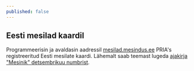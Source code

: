 ```yaml
---
published: false
---
```

## Eesti mesilad kaardil

Programmeerisin ja avaldasin aadressil [mesilad.mesindus.ee](https://mesilad.mesindus.ee/) PRIA's registreeritud Eesti mesilate kaardi. Lähemalt saab teemast lugeda [ajakirja "Mesinik" detsembrikuu numbrist](http://www.mesinikeliit.ee/failid/mesinik/6_2016.pdf).
